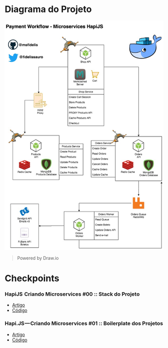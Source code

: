 

# Diagrama do Projeto 

![Diagrama do Projeto](/docs/microservices-hapijs-project.png)
> Powered by Draw.io


# Checkpoints

### HapiJS  Criando Microservices #00 :: Stack do Projeto
* [Artigo]()
* [Código](https://github.com/msfidelis/hapi-payment-workflow/tree/v0)

### Hapi.JS — Criando Microservices #01 :: Boilerplate dos Projetos
* [Artigo]()
* [Código](https://github.com/msfidelis/hapi-payment-workflow/tree/v1)


